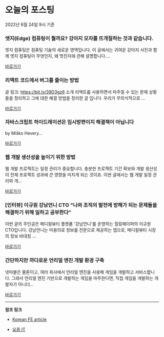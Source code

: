# 오늘의 포스팅 
2022년 6월 24일 9시 기준 

###  엣지(Edge) 컴퓨팅이 뭘까요? 강아지 모자를 뜨개질하는 것과 같습니다. 

 엣지 컴퓨팅은 컴퓨팅 기술의 새로운 영역입니다. 이 글에서는 귀여운 강아지 사진과 함께 엣지 컴퓨팅이 무엇인지, 왜 멋진지에 관해 설명합니다.... 

 [바로가기](https://kofearticle.substack.com/p/korean-fe-article-edge-) 

###  리액트 코드에서 버그를 줄이는 방법 

 글 링크: https://bit.ly/39D3gz6 소개 리액트를 사용하면서 마주칠 수 있는 문제 상황들을 정리하고 그에 대한 해결 방법을 정리한 글 입니다. 우리가 무의식적으로 ... 

 [바로가기](https://kofearticle.substack.com/p/korean-fe-article--675) 

###  자바스크립트 하이드레이션은 임시방편이지 해결책이 아닙니다 

 by Miško Hevery... 

 [바로가기](https://kofearticle.substack.com/p/korean-fe-article--093) 

### 웹 개발 생산성을 높이기 위한 방법 

 웹 개발 프로젝트는 일정 관리가 중요합니다. 충분한 프로젝트 기간 확보와 개발 생산성이 전체 프로젝트 성과에 큰 영향을 미치게 되는 것이죠. 이번 글에서는 웹 개발 일정 관리와 개... 

 [바로가기](https://yozm.wishket.com/magazine/detail/1542/) 

### [인터뷰] 이규원 강남언니 CTO "나와 조직의 발전에 방해가 되는 문제들을 해결하기 위해 일하고 공부한다" 

 이번 글의 주인공은 메디컬뷰티 플랫폼 '강남언니'를 운영하는 힐링페이퍼의 이규원 CTO입니다. 강남언니는 미용의료 정보를 전문으로 제공하는 앱으로, 메디컬뷰티 시장의 정보 비대칭 ... 

 [바로가기](https://yozm.wishket.com/magazine/detail/1541/) 

### 간단하지만 까다로운 언리얼 엔진 개발 환경 구축 

 넷마블은 물론이고, 여러 회사에서 언리얼 엔진을 사용해 게임을 개발하고 서비스합니다. 그래서 언리얼 엔진 기반으로 개발하는 게임을 마주한다면, 직접 게임을 개발하는 개발자가 아니더... 

 [바로가기](https://yozm.wishket.com/magazine/detail/1537/) 

---

**참조 링크**

- [Korean FE article](https://kofearticle.substack.com) 

- [요즘 IT](https://yozm.wishket.com/magazine) 

